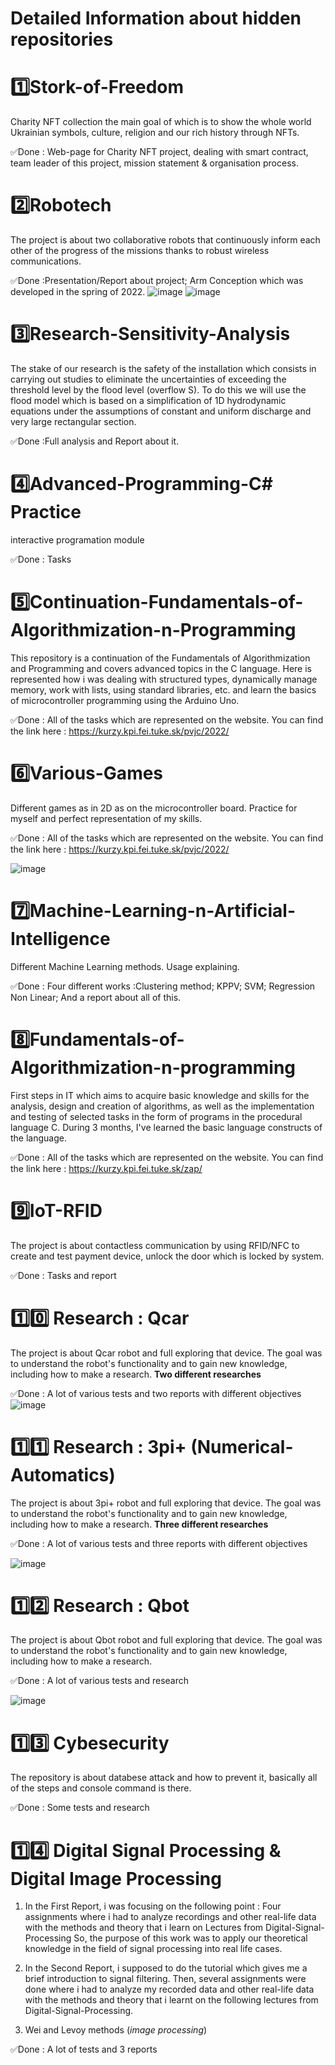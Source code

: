 # Detailed Information about hidden repositories

# 1️⃣Stork-of-Freedom  
Charity NFT collection the main goal of which is to show the whole world Ukrainian symbols, culture, religion and our rich history through NFTs.

✅Done : Web-page for Charity NFT project, dealing with smart contract, team leader of this project, mission statement & organisation process.

# 2️⃣Robotech 
The project is about two collaborative robots that continuously inform each other of the progress of the missions thanks to robust wireless communications.

✅Done :Presentation/Report about project; Arm Conception which was developed in the spring of 2022.
![image](https://user-images.githubusercontent.com/92337987/171135302-8c28dafa-5234-4cde-a031-b76b29530f51.png)
![image](https://user-images.githubusercontent.com/92337987/172055845-3ac96f7a-657c-4d10-8cbd-cc30dc166ac2.png)


# 3️⃣Research-Sensitivity-Analysis
The stake of our research is the safety of the installation which consists in carrying out studies to eliminate the uncertainties of exceeding the threshold level by the flood level (overflow S). To do this we will use the flood model which is based on a simplification of 1D hydrodynamic equations under the assumptions of constant and uniform discharge and very large rectangular section.

✅Done :Full analysis and Report about it.

# 4️⃣Advanced-Programming-C# Practice
interactive programation module

✅Done : Tasks 

# 5️⃣Continuation-Fundamentals-of-Algorithmization-n-Programming 
This repository is a continuation of the Fundamentals of Algorithmization and Programming and covers advanced topics in the C language. Here is represented how i was dealing with structured types, dynamically manage memory, work with lists, using standard libraries, etc. and learn the basics of microcontroller programming using the Arduino Uno.

✅Done : All of the tasks which are represented on the website. You can find the link here : https://kurzy.kpi.fei.tuke.sk/pvjc/2022/

# 6️⃣Various-Games 
Different games as in 2D as on the microcontroller board. Practice for myself and perfect representation of my skills.

✅Done : All of the tasks which are represented on the website. You can find the link here : https://kurzy.kpi.fei.tuke.sk/pvjc/2022/

![image](https://user-images.githubusercontent.com/92337987/171135752-8a330490-cb92-4d69-82b6-b0eae63333b8.png)

# 7️⃣Machine-Learning-n-Artificial-Intelligence 
Different Machine Learning methods. Usage explaining.

✅Done : Four different works :Clustering method; KPPV; SVM; Regression Non Linear; And a report about all of this.

# 8️⃣Fundamentals-of-Algorithmization-n-programming 
First steps in IT which aims to acquire basic knowledge and skills for the analysis, design and creation of algorithms, as well as the implementation and testing of selected tasks in the form of programs in the procedural language C. During 3 months, I've learned the basic language constructs of the language.

✅Done : All of the tasks which are represented on the website. You can find the link here : https://kurzy.kpi.fei.tuke.sk/zap/

# 9️⃣IoT-RFID 
The project is about contactless communication by using RFID/NFC to create and test payment device, unlock the door which is locked by system.

✅Done : Tasks and report

# 1️⃣0️⃣ Research : Qcar
The project is about Qcar robot and full exploring that device. The goal was to understand the robot's functionality and to gain new knowledge, including how to make a research. **Two different researches**

✅Done : A lot of various tests and two reports with different objectives
![image](https://user-images.githubusercontent.com/92337987/172062489-ff437165-1c1b-440b-b80d-b4c4694e796f.png)

# 1️⃣1️⃣ Research : 3pi+ (Numerical-Automatics)
The project is about 3pi+ robot and full exploring that device. The goal was to understand the robot's functionality and to gain new knowledge, including how to make a research. **Three different researches**

✅Done : A lot of various tests and three reports with different objectives

![image](https://user-images.githubusercontent.com/92337987/172062434-cac2017f-ac23-428c-a2a9-80ac708cce1a.png)

# 1️⃣2️⃣ Research : Qbot
The project is about Qbot robot and full exploring that device. The goal was to understand the robot's functionality and to gain new knowledge, including how to make a research. 

✅Done : A lot of various tests and research

![image](https://user-images.githubusercontent.com/92337987/172062401-4e283810-f503-43b2-bad7-421cd13e2107.png)

# 1️⃣3️⃣ Cybesecurity
The repository is about databese attack and how to prevent it, basically all of the steps and console command is there.

✅Done : Some tests and research

# 1️⃣4️⃣ Digital Signal Processing & Digital Image Processing
1. In the First Report, i was focusing on the following point : Four assignments where i had to analyze recordings and other real-life data with the methods and theory that i learn on Lectures from Digital-Signal-Processing So, the purpose of this work was to apply our theoretical knowledge in the field of signal processing into real life cases.

2. In the Second Report, i supposed to do the tutorial which gives me a brief introduction to signal filtering. Then, several assignments were done where i had to analyze my recorded data and other real-life data with the methods and theory that i learnt on the following lectures from Digital-Signal-Processing.

3. Wei and Levoy methods (*image processing*)

✅Done : A lot of tests and 3 reports
